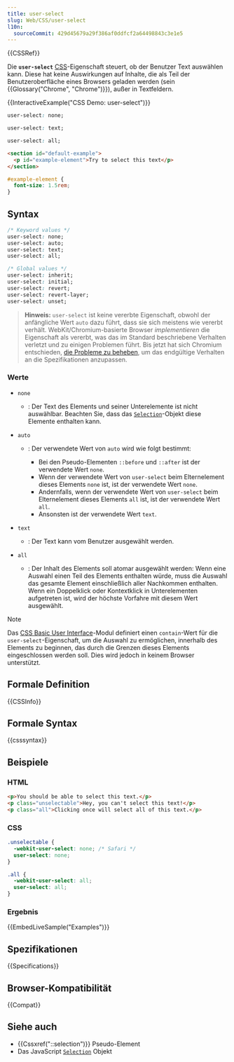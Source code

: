```yaml
---
title: user-select
slug: Web/CSS/user-select
l10n:
  sourceCommit: 429d45679a29f386af0ddfcf2a64498843c3e1e5
---
```


{{CSSRef}}

Die **`user-select`** [CSS](/de/docs/Web/CSS)-Eigenschaft steuert, ob der Benutzer Text auswählen kann. Diese hat keine Auswirkungen auf Inhalte, die als Teil der Benutzeroberfläche eines Browsers geladen werden (sein {{Glossary("Chrome", "Chrome")}}), außer in Textfeldern.

{{InteractiveExample("CSS Demo: user-select")}}

```css interactive-example-choice
user-select: none;
```

```css interactive-example-choice
user-select: text;
```

```css interactive-example-choice
user-select: all;
```

```html interactive-example
<section id="default-example">
  <p id="example-element">Try to select this text</p>
</section>
```

```css interactive-example
#example-element {
  font-size: 1.5rem;
}
```

## Syntax

```css
/* Keyword values */
user-select: none;
user-select: auto;
user-select: text;
user-select: all;

/* Global values */
user-select: inherit;
user-select: initial;
user-select: revert;
user-select: revert-layer;
user-select: unset;
```

> **Hinweis:** `user-select` ist keine vererbte Eigenschaft, obwohl der anfängliche Wert `auto` dazu führt, dass sie sich meistens wie vererbt verhält. WebKit/Chromium-basierte Browser _implementieren_ die Eigenschaft als vererbt, was das im Standard beschriebene Verhalten verletzt und zu einigen Problemen führt. Bis jetzt hat sich Chromium entschieden, [die Probleme zu beheben](https://chromium.googlesource.com/chromium/src/+/b01af0b296ecb855aac95c4ed335d188e6eac2de), um das endgültige Verhalten an die Spezifikationen anzupassen.

### Werte

- `none`
  - : Der Text des Elements und seiner Unterelemente ist nicht auswählbar. Beachten Sie, dass das [`Selection`](/de/docs/Web/API/Selection)-Objekt diese Elemente enthalten kann.
- `auto`

  - : Der verwendete Wert von `auto` wird wie folgt bestimmt:

    - Bei den Pseudo-Elementen `::before` und `::after` ist der verwendete Wert `none`.
    - Wenn der verwendete Wert von `user-select` beim Elternelement dieses Elements `none` ist, ist der verwendete Wert `none`.
    - Andernfalls, wenn der verwendete Wert von `user-select` beim Elternelement dieses Elements `all` ist, ist der verwendete Wert `all`.
    - Ansonsten ist der verwendete Wert `text`.

- `text`
  - : Der Text kann vom Benutzer ausgewählt werden.
- `all`
  - : Der Inhalt des Elements soll atomar ausgewählt werden: Wenn eine Auswahl einen Teil des Elements enthalten würde, muss die Auswahl das gesamte Element einschließlich aller Nachkommen enthalten. Wenn ein Doppelklick oder Kontextklick in Unterelementen aufgetreten ist, wird der höchste Vorfahre mit diesem Wert ausgewählt.

> [!NOTE]
> Das [CSS Basic User Interface](/de/docs/Web/CSS/CSS_basic_user_interface)-Modul definiert einen `contain`-Wert für die `user-select`-Eigenschaft, um die Auswahl zu ermöglichen, innerhalb des Elements zu beginnen, das durch die Grenzen dieses Elements eingeschlossen werden soll. Dies wird jedoch in keinem Browser unterstützt.

## Formale Definition

{{CSSInfo}}

## Formale Syntax

{{csssyntax}}

## Beispiele

### HTML

```html
<p>You should be able to select this text.</p>
<p class="unselectable">Hey, you can't select this text!</p>
<p class="all">Clicking once will select all of this text.</p>
```

### CSS

```css
.unselectable {
  -webkit-user-select: none; /* Safari */
  user-select: none;
}

.all {
  -webkit-user-select: all;
  user-select: all;
}
```

### Ergebnis

{{EmbedLiveSample("Examples")}}

## Spezifikationen

{{Specifications}}

## Browser-Kompatibilität

{{Compat}}

## Siehe auch

- {{Cssxref("::selection")}} Pseudo-Element
- Das JavaScript [`Selection`](/de/docs/Web/API/Selection) Objekt
